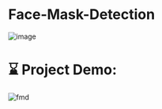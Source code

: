 #  Face-Mask-Detection

![image](https://user-images.githubusercontent.com/91404372/178973469-4c9b56b6-10ea-47c0-a81e-aa9eb7abf0f1.png)


# ⌛ Project Demo:


![fmd](https://user-images.githubusercontent.com/91404372/178974272-c790a2db-0e56-4908-8a0a-22ae5c5b3c41.png)

